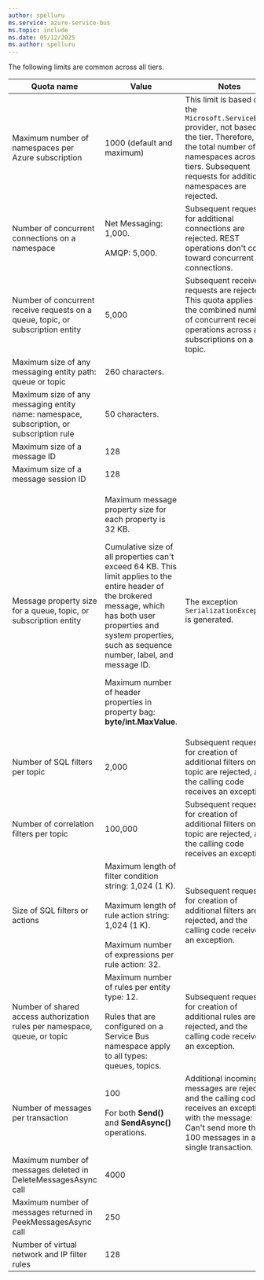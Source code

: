 ```yaml
---
author: spelluru
ms.service: azure-service-bus
ms.topic: include
ms.date: 05/12/2025
ms.author: spelluru
---
```


The following limits are common across all tiers. 

| Quota name | Value | Notes | 
| --- | --- | --- |
| Maximum number of namespaces per Azure subscription | 1000 (default and maximum) | This limit is based on the `Microsoft.ServiceBus` provider, not based on the tier. Therefore, it's the total number of namespaces across all tiers. Subsequent requests for additional namespaces are rejected. |
| Number of concurrent connections on a namespace | Net Messaging: 1,000.<br /><br />AMQP: 5,000. | Subsequent requests for additional connections are rejected. REST operations don't count toward concurrent TCP connections. |
| Number of concurrent receive requests on a queue, topic, or subscription entity | 5,000 | Subsequent receive requests are rejected. This quota applies to the combined number of concurrent receive operations across all subscriptions on a topic. |
| Maximum size of any messaging entity path: queue or topic | 260 characters. | &nbsp; |
| Maximum size of any messaging entity name: namespace, subscription, or subscription rule | 50 characters. | &nbsp; |
| Maximum size of a message ID | 128 | &nbsp; |
| Maximum size of a message session ID | 128 | &nbsp; |
| Message property size for a queue, topic, or subscription entity | <p>Maximum message property size for each property is 32 KB.</p><p>Cumulative size of all properties can't exceed 64 KB. This limit applies to the entire header of the brokered message, which has both user properties and system properties, such as sequence number, label, and message ID.</p><p>Maximum number of header properties in property bag: **byte/int.MaxValue**.</p> | The exception `SerializationException` is generated.| 
| Number of SQL filters per topic | 2,000 | Subsequent requests for creation of additional filters on the topic are rejected, and the calling code receives an exception. |
| Number of correlation filters per topic | 100,000 | Subsequent requests for creation of additional filters on the topic are rejected, and the calling code receives an exception.	 |
| Size of SQL filters or actions | Maximum length of filter condition string: 1,024 (1 K).<br /><br />Maximum length of rule action string: 1,024 (1 K).<br /><br />Maximum number of expressions per rule action: 32. |Subsequent requests for creation of additional filters are rejected, and the calling code receives an exception. |
| Number of shared access authorization rules per namespace, queue, or topic | Maximum number of rules per entity type: 12. <br /><br /> Rules that are configured on a Service Bus namespace apply to all types: queues, topics. | Subsequent requests for creation of additional rules are rejected, and the calling code receives an exception. |
| Number of messages per transaction | 100 <br /><br /> For both **Send()** and **SendAsync()** operations. | Additional incoming messages are rejected, and the calling code receives an exception with the message: Can't send more than 100 messages in a single transaction. |
| Maximum number of messages deleted in DeleteMessagesAsync call | 4000 | 
| Maximum number of messages returned in PeekMessagesAsync call | 250 | 
| Number of virtual network and IP filter rules |  128 |&nbsp; |





